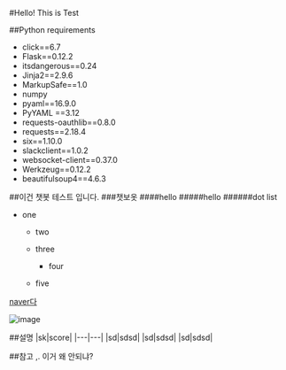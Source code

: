 #Hello! This is Test

##Python requirements
- click==6.7
- Flask==0.12.2
- itsdangerous==0.24
- Jinja2==2.9.6  
- MarkupSafe==1.0  
- numpy  
- pyaml==16.9.0  
- PyYAML ==3.12  
- requests-oauthlib==0.8.0  
- requests==2.18.4  
- six==1.10.0  
- slackclient==1.0.2  
- websocket-client==0.37.0  
- Werkzeug==0.12.2  
- beautifulsoup4==4.6.3  


##이건 챗봇 테스트 입니다.
###챗보옷
####hello
#####hello
######dot list
- one
   - two
   - three
        - four

    - five

[naver다](www.naver.com)

![image](https://user-images.githubusercontent.com/14273642/50328569-fcd98f00-0536-11e9-9eb1-46ff11ff5c5e.png)

##설명
|sk|score|
|---|---|
|sd|sdsd|
|sd|sdsd|
|sd|sdsd|

##참고
,. 이거 왜 안되냐?

